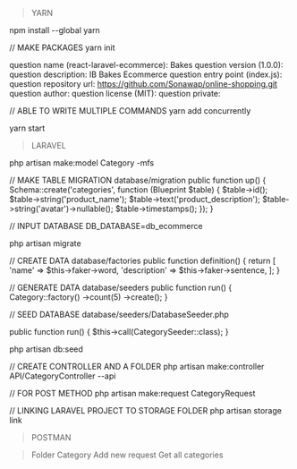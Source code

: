 
>YARN 

npm install --global yarn

// MAKE PACKAGES
yarn init 

question name (react-laravel-ecommerce): Bakes
question version (1.0.0):
question description: IB Bakes Ecommerce
question entry point (index.js):
question repository url: https://github.com/Sonawap/online-shopping.git
question author:
question license (MIT):
question private:

// ABLE TO WRITE MULTIPLE COMMANDS 
yarn add concurrently 

yarn start


>LARAVEL 

php artisan make:model Category -mfs

// MAKE TABLE MIGRATION database/migration
 public function up()
    {
        Schema::create('categories', function (Blueprint $table) {
            $table->id();
            $table->string('product_name');
            $table->text('product_description');
            $table->string('avatar')->nullable();
            $table->timestamps();
        });
}


// INPUT DATABASE 
DB_DATABASE=db_ecommerce

php artisan migrate 


// CREATE DATA database/factories
public function definition()
    {
        return [
            'name' => $this->faker->word,
            'description' => $this->faker->sentence,
        ];
    }


// GENERATE DATA database/seeders
 public function run()
    {
        Category::factory()
            ->count(5)
            ->create();
    }

// SEED DATABASE database/seeders/DatabaseSeeder.php 

 public function run()
    {
      $this->call(CategorySeeder::class);
    }

php artisan db:seed

// CREATE CONTROLLER AND A FOLDER 
php artisan make:controller API/CategoryController --api

// FOR POST METHOD
php artisan make:request CategoryRequest

// LINKING LARAVEL PROJECT TO STORAGE FOLDER
php artisan storage link


>POSTMAN 

> Folder Category 
> Add new request Get all categories 

